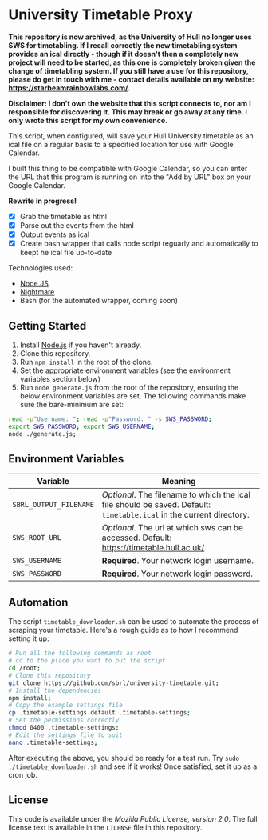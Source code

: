 # University Timetable Proxy

**This repository is now archived, as the University of Hull no longer uses SWS for timetabling. If I recall correctly the new timetabling system provides an ical directly - though if it doesn't then a completely new project will need to be started, as this one is completely broken given the change of timetabling system. If you still have a use for this repository, please do get in touch with me - contact details available on my website: <https://starbeamrainbowlabs.com/>.**


**Disclaimer: I don't own the website that this script connects to, nor am I responsible for discovering it. This may break or go away at any time. I only wrote this script for my own convenience.**

This script, when configured, will save your Hull University timetable as an ical file on a regular basis to a specified location for use with Google Calendar.

I built this thing to be compatible with Google Calendar, so you can enter 
the URL that this program is running on into the "Add by URL" box on your 
Google Calendar.

**Rewrite in progress!**

 - [x] Grab the timetable as html
 - [x] Parse out the events from the html
 - [x] Output events as ical
 - [x] Create bash wrapper that calls node script reguarly and automatically to keept he ical file up-to-date

Technologies used:
 - [Node.JS](https://nodejs.org/)
 - [Nightmare](https://npmjs.org/packages/nightmare)
 - Bash (for the automated wrapper, coming soon)

## Getting Started
1. Install [Node.js](//nodejs.org/) if you haven't already.
2. Clone this repository.
3. Run `npm install` in the root of the clone.
4. Set the appropriate environment variables (see the environment variables section below)
5. Run `node generate.js` from the root of the repository, ensuring the below environment variables are set. The following commands make sure the bare-minimum are set:

```bash
read -p"Username: "; read -p"Password: " -s SWS_PASSWORD;
export SWS_PASSWORD; export SWS_USERNAME;
node ./generate.js;
```

## Environment Variables

Variable                | Meaning
------------------------|---------------------------
`SBRL_OUTPUT_FILENAME`  | _Optional_. The filename to which the ical file should be saved. Default: `timetable.ical` in the current directory.
`SWS_ROOT_URL`          | _Optional_. The url at which sws can be accessed. Default: https://timetable.hull.ac.uk/
`SWS_USERNAME`          | **Required**. Your network login username.
`SWS_PASSWORD`          | **Required**. Your network login password.

## Automation
The script `timetable_downloader.sh` can be used to automate the process of scraping your timetable. Here's a rough guide as to how I recommend setting it up:

```bash
# Run all the following commands as root
# cd to the place you want to put the script
cd /root;
# Clone this repository
git clone https://github.com/sbrl/university-timetable.git;
# Install the dependencies
npm install;
# Copy the example settings file
cp .timetable-settings.default .timetable-settings;
# Set the permissions correctly
chmod 0400 .timetable-settings;
# Edit the settings file to suit
nano .timetable-settings;
```

After executing the above, you should be ready for a test run. Try `sudo ./timetable_downloader.sh` and see if it works! Once satisfied, set it up as a cron job.

## License
This code is available under the _Mozilla Public License, version 2.0_. The full license text is available in the `LICENSE` file in this repository.

